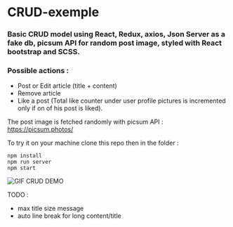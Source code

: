 # CRUD-exemple  
### Basic CRUD model using React, Redux, axios, Json Server as a fake db, picsum API for random post image, styled with React bootstrap and SCSS.  
  
### Possible actions :  
- Post or Edit article (title + content)  
-	Remove article  
- Like a post (Total like counter under user profile pictures is incremented only if on of his post is liked).

The post image is fetched randomly with picsum API :
https://picsum.photos/

To try it on your machine clone this repo then in the folder :
```
npm install
npm run server
npm start
```

<img alt="GIF CRUD DEMO" src="https://github.com/nnieddu/CRUD-exemple/blob/main/img.gif"/>

  
  
  
  
TODO :  
- max title size message
- auto line break for long content/title

